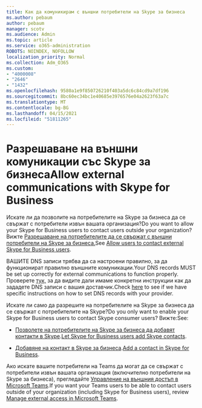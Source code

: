 ```yaml
---
title: Как да комуникирам с външни потребители на Skype за бизнеса
ms.author: pebaum
author: pebaum
manager: scotv
ms.audience: Admin
ms.topic: article
ms.service: o365-administration
ROBOTS: NOINDEX, NOFOLLOW
localization_priority: Normal
ms.collection: Adm_O365
ms.custom:
- "4000008"
- "2646"
- "1432"
ms.openlocfilehash: 9580a1e9f850726210f403a5dc6c84cd9a7df196
ms.sourcegitcommit: 8bc60ec34bc1e40685e3976576e04a2623f63a7c
ms.translationtype: MT
ms.contentlocale: bg-BG
ms.lasthandoff: 04/15/2021
ms.locfileid: "51811265"
---
```

# <a name="allow-external-communications-with-skype-for-business"></a><span data-ttu-id="a3e38-102">Разрешаване на външни комуникации със Skype за бизнеса</span><span class="sxs-lookup"><span data-stu-id="a3e38-102">Allow external communications with Skype for Business</span></span> 

<span data-ttu-id="a3e38-103">Искате ли да позволите на потребителите на Skype за бизнеса да се свържат с потребители извън вашата организация?</span><span class="sxs-lookup"><span data-stu-id="a3e38-103">Do you want to allow your Skype for Business users to contact users outside your organization?</span></span> <span data-ttu-id="a3e38-104">Вижте [Разрешаване на потребителите да се свържат с външни потребители на Skype за бизнеса.](https://docs.microsoft.com/skypeforbusiness/set-up-skype-for-business-online/allow-users-to-contact-external-skype-for-business-users)</span><span class="sxs-lookup"><span data-stu-id="a3e38-104">See [Allow users to contact external Skype for Business users](https://docs.microsoft.com/skypeforbusiness/set-up-skype-for-business-online/allow-users-to-contact-external-skype-for-business-users).</span></span>

<span data-ttu-id="a3e38-105">ВАШИТЕ DNS записи трябва да са настроени правилно, за да функционират правилно външните комуникации.</span><span class="sxs-lookup"><span data-stu-id="a3e38-105">Your DNS records MUST be set up correctly for external communications to function properly.</span></span> <span data-ttu-id="a3e38-106">Проверете [тук,](https://docs.microsoft.com/microsoft-365/admin/get-help-with-domains/set-up-your-domain-host-specific-instructions) за да видите дали имаме конкретни инструкции как да зададете DNS записи с вашия доставчик.</span><span class="sxs-lookup"><span data-stu-id="a3e38-106">Check [here](https://docs.microsoft.com/microsoft-365/admin/get-help-with-domains/set-up-your-domain-host-specific-instructions) to see if we have specific instructions on how to set DNS records with your provider.</span></span> 

<span data-ttu-id="a3e38-107">Искате ли само да разрешите на потребителите на Skype за бизнеса да се свържат с потребителите на Skype?</span><span class="sxs-lookup"><span data-stu-id="a3e38-107">Do you only want to enable your Skype for Business users to contact Skype consumer users?</span></span> <span data-ttu-id="a3e38-108">Вижте:</span><span class="sxs-lookup"><span data-stu-id="a3e38-108">See:</span></span>

- <span data-ttu-id="a3e38-109">[Позволете на потребителите на Skype за бизнеса да добавят контакти в Skype](https://docs.microsoft.com/skypeforbusiness/set-up-skype-for-business-online/let-skype-for-business-users-add-skype-contacts).</span><span class="sxs-lookup"><span data-stu-id="a3e38-109">[Let Skype for Business users add Skype contacts](https://docs.microsoft.com/skypeforbusiness/set-up-skype-for-business-online/let-skype-for-business-users-add-skype-contacts).</span></span> 

- <span data-ttu-id="a3e38-110">[Добавяне на контакт в Skype за бизнеса](https://support.office.com/article/add-a-contact-in-skype-for-business-89338023-2adf-4f5c-90b6-f8b6f72fadd1).</span><span class="sxs-lookup"><span data-stu-id="a3e38-110">[Add a contact in Skype for Business](https://support.office.com/article/add-a-contact-in-skype-for-business-89338023-2adf-4f5c-90b6-f8b6f72fadd1).</span></span>


<span data-ttu-id="a3e38-111">Ако искате вашите потребители на Teams да могат да се свържат с потребители извън вашата организация (включително потребители на Skype за бизнеса), прегледайте [Управление на външния достъп в Microsoft Teams](https://docs.microsoft.com/microsoftteams/let-your-teams-users-communicate-with-other-people).</span><span class="sxs-lookup"><span data-stu-id="a3e38-111">If you want your Teams users to be able to contact users outside of your organization (including Skype for Business users), review [Manage external access in Microsoft Teams](https://docs.microsoft.com/microsoftteams/let-your-teams-users-communicate-with-other-people).</span></span> 